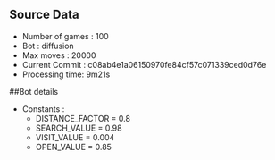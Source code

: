 ## Source Data
* Number of games : 100
* Bot : diffusion
* Max moves : 20000
* Current Commit : c08ab4e1a06150970fe84cf57c071339ced0d76e
* Processing time: 9m21s

##Bot details
* Constants :
    * DISTANCE_FACTOR = 0.8
    * SEARCH_VALUE = 0.98
    * VISIT_VALUE = 0.004
    * OPEN_VALUE = 0.85
